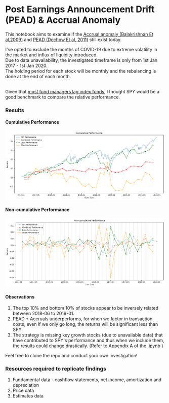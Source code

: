 # Post Earnings Announcement Drift (PEAD) & Accrual Anomaly

This notebook aims to examine if the [Accrual anomaly (Balakrishnan Et al,2009)](https://papers.ssrn.com/sol3/papers.cfm?abstract_id=1793364) and [PEAD (Dechow Et al, 2011)](https://papers.ssrn.com/sol3/papers.cfm?abstract_id=1510321) still exist today. 

I've opted to exclude the months of COVID-19 due to extreme volatility in the market and influx of liquidity introduced.<br>
Due to data unavailability, the investigated timeframe is only from 1st Jan 2017 - 1st Jan 2020. <br>
The holding period for each stock will be monthly and the rebalancing is done at the end of each month. <br>
<br>

Given that [most fund managers lag index funds](https://www.marketwatch.com/story/why-way-fewer-actively-managed-funds-beat-the-sp-than-we-thought-2017-04-24), I thought SPY would be a good benchmark to compare the relative performance.

### Results 
#### Cumulative Performance
![](Images/cumulative_performance.png)

#### Non-cumulative Performance
![](Images/non_cumulative_performance.png)

#### Observations
1. The top 10% and bottom 10% of stocks appear to be inversely related between 2018-06 to 2019-01.
2. PEAD + Accruals underperforms, for when we factor in transaction costs, even if we only go long, the returns will be significant less than SPY. 
3. The strategy is missing key growth stocks (due to unavailable data) that have contributed to SPY's performance and thus when we include them, the results could change drastically. (Refer to Appendix A of the .ipynb )

Feel free to clone the repo and conduct your own investigation!

### Resources required to replicate findings
1. Fundamental data - cashflow statements, net income, amortization and depreciation
2. Price data
3. Estimates data 
